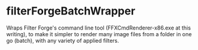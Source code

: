 # filterForgeBatchWrapper
Wraps Filter Forge's command line tool (FFXCmdRenderer-x86.exe at this writing), to make it simpler to render many image files from a folder in one go (batch), with any variety of applied filters.
